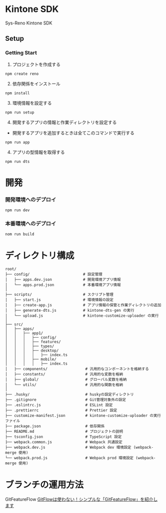 # Kintone SDK

Sys-Reno Kintone SDK

## Setup

### Getting Start

1. プロジェクトを作成する

```
npm create reno
```

2. 依存関係をインストール

```
npm install
```

3. 環境情報を設定する

```
npm run setup
```

4. 開発するアプリの情報と作業ディレクトリを設定する

- 開発するアプリを追加するときは全てこのコマンドで実行する

```
npm run app
```

4. アプリの型情報を取得する

```
npm run dts
```

# 開発

### 開発環境へのデプロイ

```
npm run dev
```

### 本番環境へのデプロイ

```
nom run build
```

# ディレクトリ構成

```
root/
├── config/                        # 設定管理
│   ├── apps.dev.json              # 開発環境アプリ情報
│   └── apps.prod.json             # 本番環境アプリ情報
│
├── scripts/                       # スクリプト管理
│   ├── start.js                   # 環境情報の設定
│   ├── create-app.js              # アプリ情報の保管と作業ディレクトリの追加
│   ├── generate-dts.js            # kintone-dts-gen の実行
│   └── upload.js                  # kintone-customize-uploader の実行
│
├── src/
│   ├── apps/
│   │   ├── app1/
│   │   │   ├── config/
│   │   │   ├── features/
│   │   │   ├── types/
│   │   │   ├── desktop/
│   │   │   │   ├── index.ts
│   │   │   ├── mobile/
│   │   │   │   ├── index.ts
│   ├── components/                 # 汎用的なコンポーネントを格納する
│   ├── constants/                  # 汎用的な変数を格納
│   ├── global/                     # グローバル変数を格納
│   └── utils/                      # 汎用的な関数を格納
│
├── .husky/                         # huskyの設定ディレクトリ
├── .gitignore                      # Git管理対象外の設定
├── .eslintrc.js                    # ESLint 設定
├── .prettierrc                     # Prettier 設定
├── customize-manifest.json         # kintone-customize-uploader の実行ファイル
├── package.json                    # 依存関係
├── README.md                       # プロジェクトの説明
├── tsconfig.json                   # TypeScript 設定
├── webpack.common.js               # Webpack 共通設定
├── webpack.dev.js                  # Webpack dev 環境設定 (webpack-merge 使用)
└── webpack.prod.js                 # Webpack prod 環境設定 (webpack-merge 使用)
```

# ブランチの運用方法

GitFeatureFlow
[GitFlowは使わない！シンプルな「GitFeatureFlow」を紹介します](https://developers.gnavi.co.jp/entry/GitFeatureFlow/koyama)
